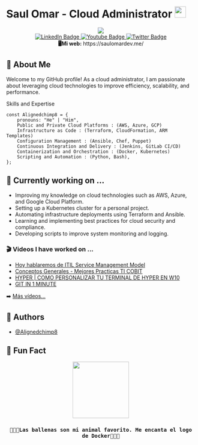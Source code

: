 <h1 >
  Saul Omar - Cloud Administrator
  <img src="https://media.giphy.com/media/hvRJCLFzcasrR4ia7z/giphy.gif" width="30px"/>
</h1>

<div id="header" align="center">
  <img src="https://i.imgur.com/yBIWsS0.png" />
</div>

<div id="badges" align="center">
  <a href="https://www.linkedin.com/in/saul-omar-delgadillo-perez-733197220/">
    <img src="https://img.shields.io/badge/LinkedIn-blue?style=for-the-badge&logo=linkedin&logoColor=white" alt="LinkedIn Badge"/>
  </a>
  <a href="https://www.youtube.com/channel/UCTEuLn1z2nd81Co6eNSo27Q">
    <img src="https://img.shields.io/badge/YouTube-red?style=for-the-badge&logo=youtube&logoColor=white" alt="Youtube Badge"/>
  </a>
  <a href="https://twitter.com/Alignedchimp8">
    <img src="https://img.shields.io/badge/Twitter-blue?style=for-the-badge&logo=twitter&logoColor=white" alt="Twitter Badge"/>
  </a>
  
</div>
<div id="counter" align="center">
<img src="https://komarev.com/ghpvc/?username=your-github-username&style=flat-square&color=blue" alt=""/>
</div>
<div align="center"> 
  <b>🖥Mi web:</b> https://saulomardev.me/
</div>


## 🚀 About Me
Welcome to my GitHub profile! As a cloud administrator, I am passionate about leveraging cloud technologies to improve efficiency, scalability, and performance.

Skills and Expertise
```JS
const Alignedchimp8 = {
    pronouns: "He" | "Him",
    Public and Private Cloud Platforms : (AWS, Azure, GCP)
    Infrastructure as Code : (Terraform, CloudFormation, ARM Templates)
    Configuration Management : (Ansible, Chef, Puppet)
    Continuous Integration and Delivery : (Jenkins, GitLab CI/CD)
    Containerization and Orchestration : (Docker, Kubernetes)
    Scripting and Automation : (Python, Bash),
};
```
## 🔭 Currently working on ...

 - Improving my knowledge on cloud technologies such as AWS, Azure, and Google Cloud Platform.
 - Setting up a Kubernetes cluster for a personal project.
 - Automating infrastructure deployments using Terraform and Ansible.
 - Learning and implementing best practices for cloud security and compliance.
 - Developing scripts to improve system monitoring and logging.

### 🎬 Videos I have worked on ...

<!-- YOUTUBE:START -->
- [Hoy hablaremos de ITIL Service Management Model](https://www.youtube.com/watch?v=B02WnI5IJQM&t=372s)
- [Conceptos Generales - Mejores Practicas TI COBIT](https://www.youtube.com/watch?v=WmAs0SUXQ88)
- [HYPER | COMO PERSONALIZAR TU TERMINAL DE HYPER EN W10](https://www.youtube.com/watch?v=DrTy-A9FPyQ&t=41s)
- [GIT IN 1 MINUTE](https://www.youtube.com/watch?v=XCs5ZAjTFNg)
<!-- YOUTUBE:END -->

➡️ [Más vídeos...](https://www.youtube.com/channel/UCTEuLn1z2nd81Co6eNSo27Q)


## 🌵 Authors

- [@Alignedchimp8](https://www.github.com/Alignedchimp8)
  
## 🍂 Fun Fact
<div id="header" align="center">
  <img src="https://i.imgur.com/ijCimlz.gif" width="150"/>
  <h3>
   
    🐳🐳🐳Las ballenas son mi animal favorito. Me encanta el logo de Docker🐋🐋🐋
  </h3>
</div>




<!--
**Alignedchimp8/Alignedchimp8** is a ✨ _special_ ✨ repository because its `README.md` (this file) appears on your GitHub profile.

Here are some ideas to get you started:

- 🔭 I’m currently working on ...
- 🌱 I’m currently learning ...
- 👯 I’m looking to collaborate on ...
- 🤔 I’m looking for help with ...
- 💬 Ask me about ...
- 📫 How to reach me: ...
- 😄 Pronouns: ...
- ⚡ Fun fact: ...
-->
